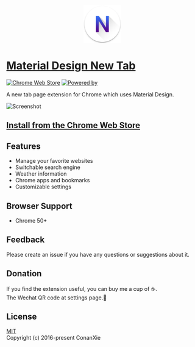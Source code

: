 <div align="center">
  <img src="dist/icons/icon@256.png" width="100" alt="LOGO" />
</div>

# [Material Design New Tab](https://tab.xiejie.co)

[![Chrome Web Store](https://img.shields.io/badge/Chrome%20Web%20Store-v1.3.2-blue.svg)](https://chrome.google.com/webstore/detail/material-design-new-tab/kgfodmcknjlgkbgkkafogbdaibkfgdgo)
[![Powered by](https://img.shields.io/badge/Powered%20by-material--ui-green.svg)](http://www.material-ui.com)

A new tab page extension for Chrome which uses Material Design.

![Screenshot](https://lh3.googleusercontent.com/_kSehfzV-4cIRwP801jzOV3LGHB9tT-0hOe6IRn6Oyo32BSHMU95ZpibCjulizFi7I9jAddO=s640-h400-e365)

## [Install from the Chrome Web Store](https://chrome.google.com/webstore/detail/material-design-new-tab/kgfodmcknjlgkbgkkafogbdaibkfgdgo)

## Features
- Manage your favorite websites
- Switchable search engine
- Weather information
- Chrome apps and bookmarks
- Customizable settings

## Browser Support
- Chrome 50+

## Feedback
Please create an issue if you have any questions or suggestions about it.

## Donation
If you find the extension useful, you can buy me a cup of ☕.  
The Wechat QR code at settings page.💖

## License
[MIT](LICENSE)  
Copyright (c) 2016-present ConanXie